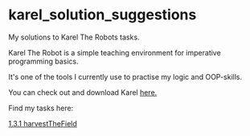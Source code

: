 # karel_solution_suggestions
My solutions to Karel The Robots tasks.

Karel The Robot is a simple teaching environment for imperative programming basics.

It's one of the tools I currently use to practise my logic and OOP-skills.

You can check out and download Karel [here.](https://github.com/fredoverflow/karel)

Find my tasks here:

[1.3.1 harvestTheField](https://github.com/Gila-Johanna-Hofmann/karel_solution_suggestions/commit/654237e927414aa16a21f0a35e946c6db83bdac9)
